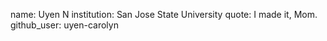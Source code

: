 name: Uyen N
institution: San Jose State University
quote: I made it, Mom. 
github_user: uyen-carolyn